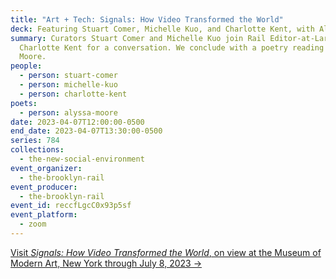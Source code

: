 ```yaml
---
title: "Art + Tech: Signals: How Video Transformed the World"
deck: Featuring Stuart Comer, Michelle Kuo, and Charlotte Kent, with Alyssa Moore
summary: Curators Stuart Comer and Michelle Kuo join Rail Editor-at-Large
  Charlotte Kent for a conversation. We conclude with a poetry reading by Alyssa
  Moore.
people:
  - person: stuart-comer
  - person: michelle-kuo
  - person: charlotte-kent
poets:
  - person: alyssa-moore
date: 2023-04-07T12:00:00-0500
end_date: 2023-04-07T13:30:00-0500
series: 784
collections:
  - the-new-social-environment
event_organizer:
  - the-brooklyn-rail
event_producer:
  - the-brooklyn-rail
event_id: reccfLgcC0x93p5sf
event_platform:
  - zoom
---
```

[V﻿isit *Signals: How Video Transformed the World*, on view at the Museum of Modern Art, New York through July 8, 2023 →](https://www.moma.org/calendar/exhibitions/5224)